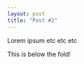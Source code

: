 ```yaml
---
layout: post
title: "Post #2"
---
```


Lorem ipsum etc etc etc

<!--more-->

This is below the fold!
